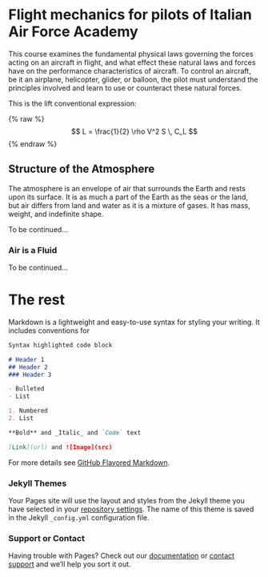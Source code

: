 # Flight mechanics for pilots of Italian Air Force Academy

This course examines the fundamental physical laws governing the forces acting on an aircraft in flight, and what effect these natural laws and forces have on the performance characteristics of aircraft. To control an aircraft, be it an airplane, helicopter, glider, or balloon, the pilot must understand the principles involved and learn to use or counteract these natural forces.

This is the lift conventional expression:

{% raw %}
$$
L = \frac{1}{2} \rho V^2 S \, C_L
$$
{% endraw %}

## Structure of the Atmosphere

The atmosphere is an envelope of air that surrounds the Earth and rests upon its surface. It is as much a part of the Earth as the seas or the land, but air differs from land and water as it is a mixture of gases. It has mass, weight, and indefinite shape.

To be continued...

### Air is a Fluid

To be continued...





# The rest
Markdown is a lightweight and easy-to-use syntax for styling your writing. It includes conventions for

```markdown
Syntax highlighted code block

# Header 1
## Header 2
### Header 3

- Bulleted
- List

1. Numbered
2. List

**Bold** and _Italic_ and `Code` text

[Link](url) and ![Image](src)
```

For more details see [GitHub Flavored Markdown](https://guides.github.com/features/mastering-markdown/).

### Jekyll Themes

Your Pages site will use the layout and styles from the Jekyll theme you have selected in your [repository settings](https://github.com/agodemar/FlightMechanics4Pilots/settings). The name of this theme is saved in the Jekyll `_config.yml` configuration file.

### Support or Contact

Having trouble with Pages? Check out our [documentation](https://help.github.com/categories/github-pages-basics/) or [contact support](https://github.com/contact) and we’ll help you sort it out.
